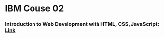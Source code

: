 # IBM Couse 02

### Introduction to Web Development with HTML, CSS, JavaScript: [Link](https://www.coursera.org/learn/introduction-to-web-development-with-html-css-javacript?specialization=ibm-full-stack-cloud-developer)
